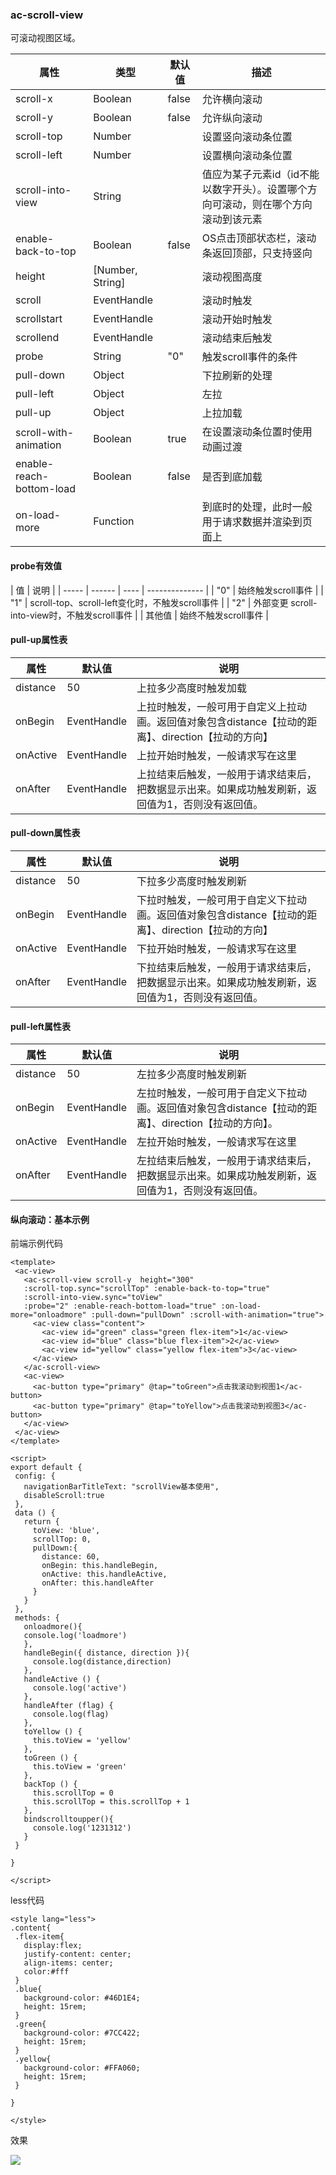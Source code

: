 ### ac-scroll-view
可滚动视图区域。

| 属性  | 类型   | 默认值 | 描述             |
| ----- | ------ | ---- | -------------- |
| scroll-x | Boolean |  false  | 允许横向滚动|
| scroll-y | Boolean |   false  | 允许纵向滚动 |
| scroll-top | Number |    | 设置竖向滚动条位置|
| scroll-left| Number |     | 设置横向滚动条位置 |
| scroll-into-view | String |     | 值应为某子元素id（id不能以数字开头）。设置哪个方向可滚动，则在哪个方向滚动到该元素 |
| enable-back-to-top |Boolean |  false | OS点击顶部状态栏，滚动条返回顶部，只支持竖向 |
| height | [Number, String] |    | 滚动视图高度|
| scroll | EventHandle |     | 滚动时触发 |
| scrollstart | EventHandle |     | 滚动开始时触发 |
| scrollend | EventHandle |   | 滚动结束后触发 |
| probe | String |  "0"  | 触发scroll事件的条件|
| pull-down | Object |     | 下拉刷新的处理 |
| pull-left | Object |     | 左拉 |
| pull-up |Object |   | 上拉加载 |
| scroll-with-animation | Boolean |   true  | 在设置滚动条位置时使用动画过渡 |
| enable-reach-bottom-load | Boolean |  false   | 是否到底加载 |
| on-load-more |Function |   | 到底时的处理，此时一般用于请求数据并渲染到页面上 |

#### probe有效值

| 值  |                  说明                |
| ----- | ------ | ---- | -------------- |
| "0" | 始终触发scroll事件 |
| "1" | scroll-top、scroll-left变化时，不触发scroll事件 |
| "2" | 外部变更 scroll-into-view时，不触发scroll事件 |
| 其他值 | 始终不触发scroll事件 |

#### pull-up属性表
|属性	  |  默认值	  |          说明                       |
|-------| --------- | ------------------------------------- |
|distance	|50	| 上拉多少高度时触发加载 |
|onBegin	 | EventHandle |	上拉时触发，一般可用于自定义上拉动画。返回值对象包含distance【拉动的距离】、direction【拉动的方向】 |
|onActive |	EventHandle	 | 上拉开始时触发，一般请求写在这里 |
|onAfter	| EventHandle	 | 上拉结束后触发，一般用于请求结束后，把数据显示出来。如果成功触发刷新，返回值为1，否则没有返回值。|


#### pull-down属性表

|属性	  |  默认值	  |          说明                       |
|-------| --------- | ------------------------------------- |
|distance	|50	| 下拉多少高度时触发刷新 |
|onBegin	| EventHandle	| 下拉时触发，一般可用于自定义下拉动画。返回值对象包含distance【拉动的距离】、direction【拉动的方向】|
|onActive	| EventHandle	| 下拉开始时触发，一般请求写在这里 |
|onAfter	| EventHandle	| 下拉结束后触发，一般用于请求结束后，把数据显示出来。如果成功触发刷新，返回值为1，否则没有返回值。|


#### pull-left属性表

|属性	  |  默认值	  |          说明                       |
|-------| --------- | ------------------------------------- |
|distance |	50|	左拉多少高度时触发刷新 |
|onBegin |	EventHandle	| 左拉时触发，一般可用于自定义下拉动画。返回值对象包含distance【拉动的距离】、direction【拉动的方向】。|
|onActive |	EventHandle	| 左拉开始时触发，一般请求写在这里 |
|onAfter |	EventHandle |	左拉结束后触发，一般用于请求结束后，把数据显示出来。如果成功触发刷新，返回值为1，否则没有返回值。|

#### 纵向滚动：基本示例
前端示例代码
 ```script
<template>
  <ac-view>
    <ac-scroll-view scroll-y  height="300"
    :scroll-top.sync="scrollTop" :enable-back-to-top="true"
    :scroll-into-view.sync="toView"
    :probe="2" :enable-reach-bottom-load="true" :on-load-more="onloadmore" :pull-down="pullDown" :scroll-with-animation="true">
      <ac-view class="content">
        <ac-view id="green" class="green flex-item">1</ac-view>
        <ac-view id="blue" class="blue flex-item">2</ac-view>
        <ac-view id="yellow" class="yellow flex-item">3</ac-view>
      </ac-view>
    </ac-scroll-view>
    <ac-view>
      <ac-button type="primary" @tap="toGreen">点击我滚动到视图1</ac-button>
      <ac-button type="primary" @tap="toYellow">点击我滚动到视图3</ac-button>
    </ac-view>
  </ac-view>
</template>

<script>
export default {
  config: {
    navigationBarTitleText: "scrollView基本使用",
    disableScroll:true
  },
  data () {
    return {
      toView: 'blue',
      scrollTop: 0,
      pullDown:{
        distance: 60,
        onBegin: this.handleBegin,
        onActive: this.handleActive,
        onAfter: this.handleAfter
      }
    }
  },
  methods: { 
    onloadmore(){
    console.log('loadmore')
    },
    handleBegin({ distance, direction }){
      console.log(distance,direction)
    },
    handleActive () {
      console.log('active')
    },
    handleAfter (flag) {
      console.log(flag)
    },
    toYellow () {
      this.toView = 'yellow'
    },
    toGreen () {
      this.toView = 'green'
    },
    backTop () {
      this.scrollTop = 0
      this.scrollTop = this.scrollTop + 1
    },
    bindscrolltoupper(){
      console.log('1231312')
    }
  }

}

</script>
 ```
less代码

 ```script
<style lang="less">
.content{
  .flex-item{
    display:flex;
    justify-content: center;
    align-items: center;
    color:#fff
  }
  .blue{
    background-color: #46D1E4;
    height: 15rem;
  }
  .green{
    background-color: #7CC422;
    height: 15rem;
  }
  .yellow{
    background-color: #FFA060;
    height: 15rem;
  }

}

</style>
 ```
效果

 ![](./img/views/scrollview01.gif)